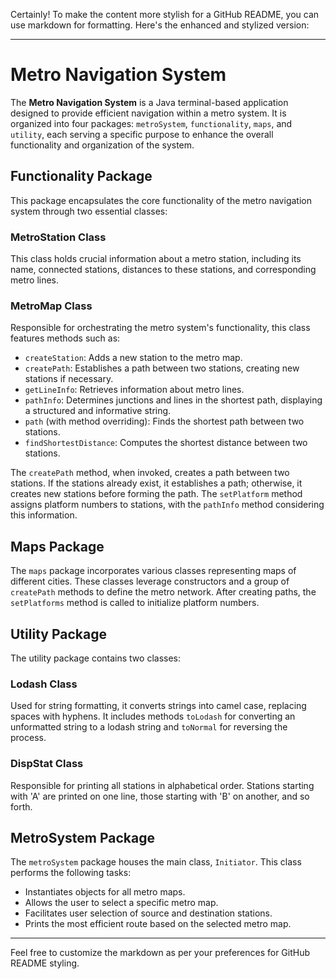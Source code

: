 Certainly! To make the content more stylish for a GitHub README, you can use markdown for formatting. Here's the enhanced and stylized version:

---

# Metro Navigation System

The **Metro Navigation System** is a Java terminal-based application designed to provide efficient navigation within a metro system. It is organized into four packages: `metroSystem`, `functionality`, `maps`, and `utility`, each serving a specific purpose to enhance the overall functionality and organization of the system.

## Functionality Package

This package encapsulates the core functionality of the metro navigation system through two essential classes:

### MetroStation Class
This class holds crucial information about a metro station, including its name, connected stations, distances to these stations, and corresponding metro lines.

### MetroMap Class
Responsible for orchestrating the metro system's functionality, this class features methods such as:

- `createStation`: Adds a new station to the metro map.
- `createPath`: Establishes a path between two stations, creating new stations if necessary.
- `getLineInfo`: Retrieves information about metro lines.
- `pathInfo`: Determines junctions and lines in the shortest path, displaying a structured and informative string.
- `path` (with method overriding): Finds the shortest path between two stations.
- `findShortestDistance`: Computes the shortest distance between two stations.

The `createPath` method, when invoked, creates a path between two stations. If the stations already exist, it establishes a path; otherwise, it creates new stations before forming the path. The `setPlatform` method assigns platform numbers to stations, with the `pathInfo` method considering this information.

## Maps Package

The `maps` package incorporates various classes representing maps of different cities. These classes leverage constructors and a group of `createPath` methods to define the metro network. After creating paths, the `setPlatforms` method is called to initialize platform numbers.

## Utility Package

The utility package contains two classes:

### Lodash Class
Used for string formatting, it converts strings into camel case, replacing spaces with hyphens. It includes methods `toLodash` for converting an unformatted string to a lodash string and `toNormal` for reversing the process.

### DispStat Class
Responsible for printing all stations in alphabetical order. Stations starting with 'A' are printed on one line, those starting with 'B' on another, and so forth.

## MetroSystem Package

The `metroSystem` package houses the main class, `Initiator`. This class performs the following tasks:

- Instantiates objects for all metro maps.
- Allows the user to select a specific metro map.
- Facilitates user selection of source and destination stations.
- Prints the most efficient route based on the selected metro map.

---

Feel free to customize the markdown as per your preferences for GitHub README styling.
